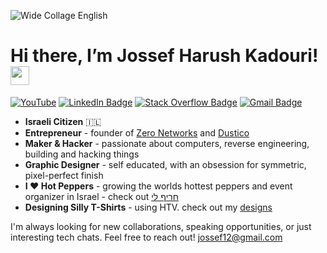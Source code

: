![Wide Collage English ](https://github.com/user-attachments/assets/2b92cc7b-2f17-4f77-8367-fb7f409db1d7)


# Hi there, I’m Jossef Harush Kadouri! <img src="https://media.giphy.com/media/hvRJCLFzcasrR4ia7z/giphy.gif" width="30px"/>

[![YouTube](https://img.shields.io/badge/-YouTube-red?style=flat-square&logo=YouTube&logoColor=white)](https://www.youtube.com/@jossef12)
[![LinkedIn Badge](https://img.shields.io/badge/-LinkedIn-0A66C2?style=flat-square&logo=LinkedIn&logoColor=white)](https://www.linkedin.com/in/jossef/) 
[![Stack Overflow Badge](https://img.shields.io/badge/-Stack%20Overflow-FE7A16?style=flat-square&logo=stack-overflow&logoColor=white)](https://stackoverflow.com/users/3191896/jossef-harush-kadouri) 
[![Gmail Badge](https://img.shields.io/badge/-jossef12@gmail.com-D14836?style=flat-square&logo=Gmail&logoColor=white)](mailto:jossef12@gmail.com)

- **Israeli Citizen**  🇮🇱 
- **Entrepreneur** - founder of [Zero Networks](https://zeronetworks.com/) and [Dustico](https://dusti.co/)  
- **Maker & Hacker** - passionate about computers, reverse engineering, building and hacking things
- **Graphic Designer** - self educated, with an obsession for symmetric, pixel-perfect finish  
- **I ❤ Hot Peppers** - growing the worlds hottest peppers and event organizer in Israel - check out [חריף לי](https://www.facebook.com/groups/harif.li/)
- **Designing Silly T-Shirts** - using HTV. check out my [designs](https://github.com/jossef/tshirts)

I'm always looking for new collaborations, speaking opportunities, or just interesting tech chats. Feel free to reach out! jossef12@gmail.com
